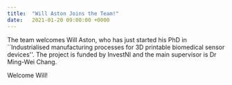 ```yaml
---
title:  "Will Aston Joins the Team!"
date:   2021-01-20 09:00:00 +0000
---
```


The team welcomes Will Aston, who has just started his PhD in ``Industrialised manufacturing processes for 3D printable biomedical sensor devices''. The project is funded by InvestNI and the main supervisor is Dr Ming-Wei Chang. 

Welcome Will! 
